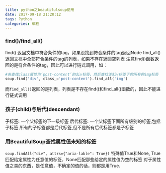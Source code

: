 ```yaml
---
title: python之beautifulsoup使用
date: 2017-09-18 21:20:12
tags: Python
categories: 编程
---
```


### find()/find_all()
find() 返回文档中符合条件的tag，如果没找到符合条件的tag返回Node
find_all()返回文档中全部符合条件的tag的列表，如果不存在返回空列表
注意find()函数返回的是符合条件的tag，因此可以进行链式调用，如：
```python
#先查找class属性为‘post-content’的div标签，然后查找该div标签下的所有的img标签
soup.find('div', class_='post-content').find_all('img')
```

而`find_all()`返回的是列表，列表是不存在find()和find_all()函数的，因此不能进行链式调用

### 孩子(child)与后代(descendant)
子标签: 一个父标签的下一级标签
后代标签: 一个父标签下面所有级别的标签,包括子标签
所有的子标签都是后代标签,但不是所有后代标签都是子标签

### 用BeautifulSoup查找属性值未知的标签
`soup.findAll("div", attrs={"aria-lable": True})`
特殊值True和None, True匹配给定属性为任意值的标签，None匹配那些给定的属性值为空的标签
对于属性值之类的东西，是任意值，不确定的值的话，则都是用True.
